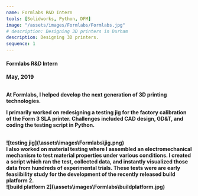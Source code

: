 ```yaml
---
name: Formlabs R&D Intern
tools: [Solidworks, Python, DFM]
image: "/assets/images/Formlabs/Formlabs.jpg"
# description: Designing 3D printers in Durham
description: Designing 3D printers.
sequence: 1
---
```


#### <b>Formlabs R&D Intern<b>
<p style="font-size:15px; padding: 0 0 1em 0;">May, 2019</p>

At Formlabs, I helped develop the next generation of 3D printing technologies. 

I primarily worked on redesigning a testing jig for the factory calibration of the Form 3 SLA printer. Challenges included CAD design, GD&T, and coding the testing script in Python.

<br>
![testing jig](\assets\images\Formlabs\jig.png)
<br>
I also worked on material testing where I assembled an electromechanical mechanism to test material properties under various conditions. I created a script which ran the test, collected data, and instantly visualized those data from hundreds of experimental trials. These tests were are early feasiibility study for the development of the recently released build platform 2.

<br>
![build platform 2](\assets\images\Formlabs\buildplatform.jpg)
<br>

<br>